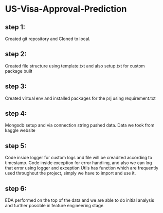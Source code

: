 # US-Visa-Approval-Prediction

## step 1:
Created git repository and Cloned to local.

## step 2:
Created file structure using template.txt and also setup.txt for custom package built

## step 3:
Created virtual env and installed packages for the prj using requirement.txt

## step 4:
Mongodb setup and via connection string pushed data. 
Data we took from kaggle website

## step 5:
Code inside logger for custom logs and file will be creadited according to timestamp.
Code inside exception for error handling, and also we can log that error using logger and exception
Utils has function which are frequently used throughout the project, simply we have to import and use it.

## step 6:
EDA performed on the top of the data and we are able to do initial analysis and further possible in feature engineering stage.